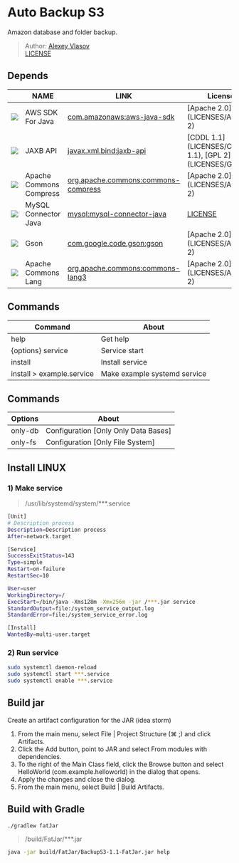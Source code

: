 # Auto Backup S3

Amazon database and folder backup.

> Author: [Alexey Vlasov](https://github.com/adideas) </br>
> [LICENSE](LICENSE)
 
## Depends

|                                                                     | NAME                    | LINK                                                                                                          | License                                                |
|---------------------------------------------------------------------|-------------------------|---------------------------------------------------------------------------------------------------------------|--------------------------------------------------------|
| ![](https://mvnrepository.com/img/bb8a75bf678ff164a64f90874786b157) | AWS SDK For Java        | [com.amazonaws:aws-java-sdk](https://mvnrepository.com/artifact/com.amazonaws/aws-java-sdk)                   | [Apache 2.0](LICENSES/APACHE 2)                        |
| ![](https://mvnrepository.com/img/8a6a5762fa2fb69b58a6d42fee4ec53f) | JAXB API                | [javax.xml.bind:jaxb-api](https://mvnrepository.com/artifact/javax.xml.bind/jaxb-api)                         | [CDDL 1.1](LICENSES/CDDL 1.1), [GPL 2](LICENSES/GPL 2) |
| ![](https://mvnrepository.com/img/546dde4a7f51b5b6daa64e9f8f58a8bc) | Apache Commons Compress | [org.apache.commons:commons-compress](https://mvnrepository.com/artifact/org.apache.commons/commons-compress) | [Apache 2.0](LICENSES/APACHE 2)                        |
| ![](https://mvnrepository.com/img/e81f4bc5524ca02d3570ecd1fed08c2c) | MySQL Connector Java    | [mysql:mysql-connector-java](https://mvnrepository.com/artifact/mysql/mysql-connector-java)                   | [LICENSE](LICENSES/MYSQL_CONNECTOR_JAVA)               |
| ![](https://mvnrepository.com/img/e94b52a277d4919d43f455e29818c222) | Gson                    | [com.google.code.gson:gson](https://mvnrepository.com/artifact/com.google.code.gson/gson)                     | [Apache 2.0](LICENSES/APACHE 2)                        |
| ![](https://mvnrepository.com/img/a117c37ecc0ed0750c48bd4755638e06) | Apache Commons Lang     | [org.apache.commons:commons-lang3](https://mvnrepository.com/artifact/org.apache.commons/commons-lang3)       | [Apache 2.0](LICENSES/APACHE 2)                        |


## Commands
| Command                        | About                                         |
|--------------------------------|-----------------------------------------------|
| help                           | Get help                                      |
| {options} service              | Service start                                 |
| install                        | Install service                               |
| install > example.service      | Make example systemd service                  |


## Commands
| Options | About                                |
|---------|--------------------------------------|
| only-db | Configuration [Only Only Data Bases] |
| only-fs | Configuration [Only File System]     |

## Install LINUX
### 1) Make service

> /usr/lib/systemd/system/***.service

```bash
[Unit]
# Description process
Description=Description process
After=network.target

[Service]
SuccessExitStatus=143
Type=simple
Restart=on-failure
RestartSec=10

User=user
WorkingDirectory=/
ExecStart=/bin/java -Xms128m -Xmx256m -jar /***.jar service
StandardOutput=file:/system_service_output.log
StandardError=file:/system_service_error.log

[Install]
WantedBy=multi-user.target
```

### 2) Run service
```bash
sudo systemctl daemon-reload
sudo systemctl start ***.service
sudo systemctl enable ***.service
```

## Build jar
Create an artifact configuration for the JAR (idea storm)

1. From the main menu, select File | Project Structure (⌘ ;) and click Artifacts.
2. Click the Add button, point to JAR and select From modules with dependencies.
3. To the right of the Main Class field, click the Browse button and select HelloWorld (com.example.helloworld) in the dialog that opens.
4. Apply the changes and close the dialog.
5. From the main menu, select Build | Build Artifacts.

## Build with Gradle

```bash
./gradlew fatJar
```

> /build/FatJar/***.jar

```bash
java -jar build/FatJar/BackupS3-1.1-FatJar.jar help
```